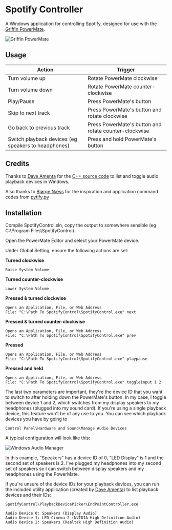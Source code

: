 Spotify Controller
==================

A Windows application for controlling Spotify, designed for use with the [Griffin PowerMate](http://store.griffintechnology.com/laptops/powermate).

![Griffin PowerMate](https://raw.github.com/mbrindley/spotifycontroller/master/Images/powermate.png)

## Usage ##

| Action | Trigger |
| ------------- | ------------- |
| Turn volume up | Rotate PowerMate clockwise |
| Turn volume down | Rotate PowerMate counter-clockwise |
| Play/Pause | Press PowerMate's button |
| Skip to next track | Press PowerMate's button and rotate clockwise |
| Go back to previous track | Press PowerMate's button and rotate counter-clockwise |
| Switch playback devices (eg speakers to headphones) | Press and hold PowerMate's button |


## Credits ##

Thanks to [Dave Amenta](http://www.daveamenta.com/) for the [C++ source code](http://www.daveamenta.com/2011-05/programmatically-or-command-line-change-the-default-sound-playback-device-in-windows-7/) to list and toggle audio playback devices in Windows.

Also thanks to [Bjørge Næss](https://github.com/bjoerge) for the inspiration and application command codes from [pytify.py](https://code.google.com/p/pytify/source/browse/trunk/pytify.py)

## Installation ##

Compile SpotifyControl.sln, copy the output to somewhere sensible (eg C:\Program Files\SpotifyControl\).

Open the PowerMate Editor and select your PowerMate device.

Under Global Setting, ensure the following actions are set:

**Turned clockwise**

	Raise System Volume 

**Turned counter-clockwise**

	Lower System Volume

**Pressed & turned clockwise**

	Opens an Application, File, or Web Address
	File: "C:\Path To SpotifyControl\SpotifyControl.exe" next

**Pressed & turned counter-clockwise**

	Opens an Application, File, or Web Address
	File: "C:\Path To SpotifyControl\SpotifyControl.exe" prev

**Pressed**

	Opens an Application, File, or Web Address
	File: "C:\Path To SpotifyControl\SpotifyControl.exe" playpause


**Pressed and held**

	Opens an Application, File, or Web Address
	File: "C:\Path To SpotifyControl\SpotifyControl.exe" toggleinput 1 2

The last two parameters are important, they're the device ID that you want to switch to after holding down the PowerMate's button. In my case, I toggle between device 1 and 2, which switches from my display speakers to my headphones (plugged into my sound card). If you're using a single playback device, this feature won't be of any use to you. You can see which playback devices you have by going to

	Control Panel\Hardware and Sound\Manage Audio Devices

A typical configuration will look like this:

![Windows Audio Manager](https://raw.github.com/mbrindley/spotifycontroller/master/Images/manage_audio.png)

In this example, "Speakers" has a device ID of 0, "LED Display" is 1 and the second set of speakers is 2. I've plugged my headphones into my second set of speakers so I can switch between display speakers and my headphones using the PowerMate.

If you're unsure of the device IDs for your playback devices, you can run the included utility application (created by [Dave Amenta](http://www.daveamenta.com/2011-05/programmatically-or-command-line-change-the-default-sound-playback-device-in-windows-7/)) to list playback devices and their IDs:

	SpotifyControl\PlaybackDevicePicker\EndPointController.exe

	Audio Device 0: Speakers (Display Audio)
	Audio Device 1: LED Cinema-2 (NVIDIA High Definition Audio)
	Audio Device 2: Speakers (Realtek High Definition Audio)
